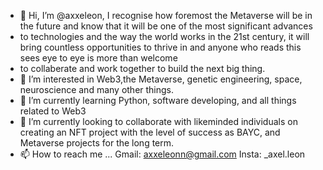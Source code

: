 - 👋 Hi, I’m @axxeleon, I recognise how foremost the Metaverse will be in the future and know that it will be one of the most significant advances
- to technologies and the way the world works in the 21st century, it will bring countless opportunities to thrive in and anyone who  reads this sees eye to eye is more than welcome
- to collaberate and work together to build the next big thing.
- 👀 I’m interested in Web3,the Metaverse, genetic engineering, space, neuroscience and many other things.
- 🌱 I’m currently learning Python, software developing, and all things related to Web3
- 💞️ I’m currently looking to collaborate with likeminded individuals on creating an NFT project with the level of success as BAYC, and Metaverse projects for the long term.
- 📫 How to reach me ... Gmail: axxeleonn@gmail.com Insta: _axel.leon

<!---
axxeleon/axxeleon is a ✨ special ✨ repository because its `README.md` (this file) appears on your GitHub profile.
You can click the Preview link to take a look at your changes.
